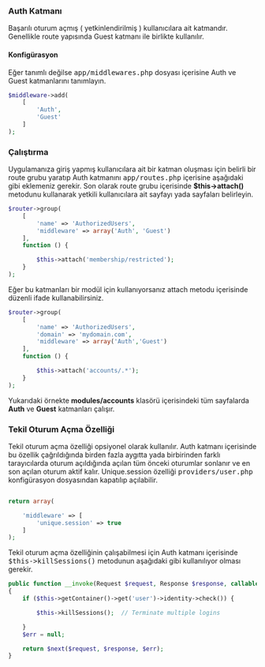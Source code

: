 
### Auth Katmanı

Başarılı oturum açmış ( yetkinlendirilmiş ) kullanıcılara ait katmandır. Genellikle route yapısında Guest katmanı ile birlikte kullanılır.

<a name="auth-configuration"></a>

#### Konfigürasyon

Eğer tanımlı değilse <kbd>app/middlewares.php</kbd> dosyası içerisine Auth ve Guest katmanlarını tanımlayın.

```php
$middleware->add(
    [
        'Auth',
        'Guest'
    ]
);
```

### Çalıştırma

Uygulamanıza giriş yapmış kullanıcılara ait bir katman oluşması için belirli bir route grubu yaratıp Auth katmanını <kbd>app/routes.php</kbd> içerisine aşağıdaki gibi eklemeniz gerekir.
Son olarak route grubu içerisinde <b>$this->attach()</b> metodunu kullanarak yetkili kullanıcılara ait sayfayı yada sayfaları belirleyin.

```php
$router->group(
    [
        'name' => 'AuthorizedUsers',
        'middleware' => array('Auth', 'Guest')
    ],
    function () {

        $this->attach('membership/restricted');
    }
);
```

Eğer bu katmanları bir modül için kullanıyorsanız attach metodu içerisinde düzenli ifade kullanabilirsiniz.

```php
$router->group(
    [
        'name' => 'AuthorizedUsers',
        'domain' => 'mydomain.com', 
        'middleware' => array('Auth','Guest')
    ],
    function () {

        $this->attach('accounts/.*');
    }
);
```

Yukarıdaki örnekte <b>modules/accounts</b> klasörü içerisindeki tüm sayfalarda <b>Auth</b> ve <b>Guest</b> katmanları çalışır.

### Tekil Oturum Açma Özelliği

Tekil oturum açma özelliği opsiyonel olarak kullanılır. Auth katmanı içerisinde bu özellik çağrıldığında birden fazla aygıtta yada birbirinden farklı tarayıcılarda oturum açıldığında açılan tüm önceki oturumlar sonlanır ve en son açılan oturum aktif kalır. Unique.session özelliği <kbd>providers/user.php</kbd> konfigürasyon dosyasından kapatılıp açılabilir.

```php

return array(

    'middleware' => [
        'unique.session' => true
    ]
);
```

Tekil oturum açma özelliğinin çalışabilmesi için Auth katmanı içerisinde <kbd>$this->killSessions()</kbd> metodunun aşağıdaki gibi kullanılıyor olması gerekir.

```php
public function __invoke(Request $request, Response $response, callable $next = null)
{
    if ($this->getContainer()->get('user')->identity->check()) {

        $this->killSessions();  // Terminate multiple logins

    }
    $err = null;

    return $next($request, $response, $err);
}
```
